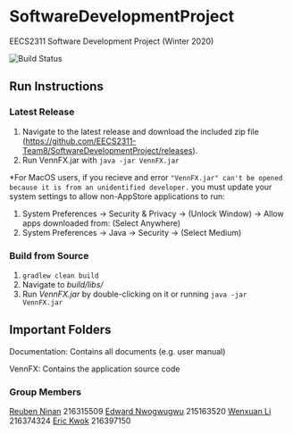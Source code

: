 


# SoftwareDevelopmentProject
EECS2311 Software Development Project (Winter 2020)

![Build Status](https://img.shields.io/circleci/build/github/EECS2311-Team8/SoftwareDevelopmentProject/master?style=flat-square)


## Run Instructions
### Latest Release
1. Navigate to the latest release and download the included zip file (https://github.com/EECS2311-Team8/SoftwareDevelopmentProject/releases).
2. Run VennFX.jar with ``` java -jar VennFX.jar ```

*For MacOS users, if you recieve and error ```"VennFX.jar" can't be opened because it is from an unidentified developer.``` you must update your system settings to allow non-AppStore applications to run:
1. System Preferences -> Security & Privacy -> (Unlock Window) -> Allow apps downloaded from: (Select Anywhere)
2. System Preferences -> Java -> Security -> (Select Medium)

### Build from Source
1. ```gradlew clean build```
2. Navigate to *build/libs/*
3. Run *VennFX.jar* by double-clicking on it or running ```java -jar VennFX.jar```

## Important Folders

Documentation: Contains all documents (e.g. user manual)

VennFX: Contains the application source code

### Group Members
[Reuben Ninan](https://github.com/ReubenMathew) 216315509 
[Edward Nwogwugwu](https://github.com/Breddie13) 215163520
[Wenxuan Li](https://github.com/Li-wenxuan-216374324) 216374324
[Eric Kwok](https://github.com/erick576) 216397150
